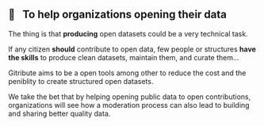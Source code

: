 
## 🔧 &nbsp; To help organizations opening their data

The thing is that **producing** open datasets could be a very technical task. 

If any citizen **should** contribute to open data, few people or structures **have the skills** to produce clean datasets, maintain them, and curate them...

Gitribute aims to be a open tools among other to reduce the cost and the peniblity to create structured open datasets.

We take the bet that by helping opening public data to open contributions, organizations will see how a moderation process can also lead to building and sharing better quality data.
